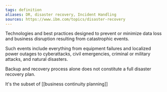 ```yaml
---
tags: definition
aliases: DR, disaster recovery, Incident Handling
sources: https://www.ibm.com/topics/disaster-recovery
---
```


Technologies and best practices designed to prevent or minimize data loss and business disruption resulting from catastrophic events.

Such events include everything from equipment failures and localized power outages to cyberattacks, civil emergencies, criminal or military attacks, and natural disasters.

Backup and recovery process alone does not constitute a full disaster recovery plan.

It's the subset of [[business continuity planning]]